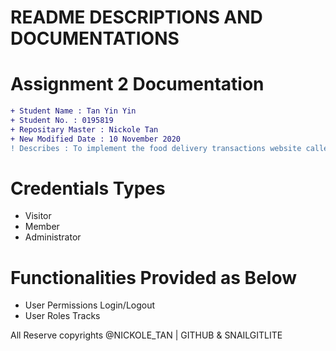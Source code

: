 # README DESCRIPTIONS AND DOCUMENTATIONS
# Assignment 2 Documentation
```diff
+ Student Name : Tan Yin Yin 
+ Student No. : 0195819
+ Repositary Master : Nickole Tan 
+ New Modified Date : 10 November 2020
! Describes : To implement the food delivery transactions website called PIZZAGANG. 

```
# Credentials Types
- Visitor 
- Member 
- Administrator 

# Functionalities Provided as Below
- User Permissions Login/Logout
- User Roles Tracks










All Reserve copyrights @NICKOLE_TAN | GITHUB & SNAILGITLITE
 


